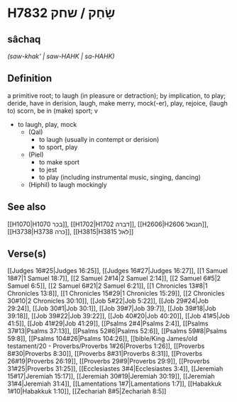 # H7832 שָׂחַק / שחק

## sâchaq

_(saw-khak' | saw-HAHK | sa-HAHK)_

## Definition

a primitive root; to laugh (in pleasure or detraction); by implication, to play; deride, have in derision, laugh, make merry, mock(-er), play, rejoice, (laugh to) scorn, be in (make) sport; v

- to laugh, play, mock
  - (Qal)
    - to laugh (usually in contempt or derision)
    - to sport, play
  - (Piel)
    - to make sport
    - to jest
    - to play (including instrumental music, singing, dancing)
  - (Hiphil) to laugh mockingly

## See also

[[H1070|H1070 בכר]], [[H1702|H1702 דברה]], [[H2606|H2606 חננאל]], [[H3738|H3738 כרה]], [[H3815|H3815 לאל]]

## Verse(s)

[[Judges 16#25|Judges 16:25]], [[Judges 16#27|Judges 16:27]], [[1 Samuel 18#7|1 Samuel 18:7]], [[2 Samuel 2#14|2 Samuel 2:14]], [[2 Samuel 6#5|2 Samuel 6:5]], [[2 Samuel 6#21|2 Samuel 6:21]], [[1 Chronicles 13#8|1 Chronicles 13:8]], [[1 Chronicles 15#29|1 Chronicles 15:29]], [[2 Chronicles 30#10|2 Chronicles 30:10]], [[Job 5#22|Job 5:22]], [[Job 29#24|Job 29:24]], [[Job 30#1|Job 30:1]], [[Job 39#7|Job 39:7]], [[Job 39#18|Job 39:18]], [[Job 39#22|Job 39:22]], [[Job 40#20|Job 40:20]], [[Job 41#5|Job 41:5]], [[Job 41#29|Job 41:29]], [[Psalms 2#4|Psalms 2:4]], [[Psalms 37#13|Psalms 37:13]], [[Psalms 52#6|Psalms 52:6]], [[Psalms 59#8|Psalms 59:8]], [[Psalms 104#26|Psalms 104:26]], [[bible/King James/old testament/20 - Proverbs/Proverbs 1#26|Proverbs 1:26]], [[Proverbs 8#30|Proverbs 8:30]], [[Proverbs 8#31|Proverbs 8:31]], [[Proverbs 26#19|Proverbs 26:19]], [[Proverbs 29#9|Proverbs 29:9]], [[Proverbs 31#25|Proverbs 31:25]], [[Ecclesiastes 3#4|Ecclesiastes 3:4]], [[Jeremiah 15#17|Jeremiah 15:17]], [[Jeremiah 30#19|Jeremiah 30:19]], [[Jeremiah 31#4|Jeremiah 31:4]], [[Lamentations 1#7|Lamentations 1:7]], [[Habakkuk 1#10|Habakkuk 1:10]], [[Zechariah 8#5|Zechariah 8:5]]